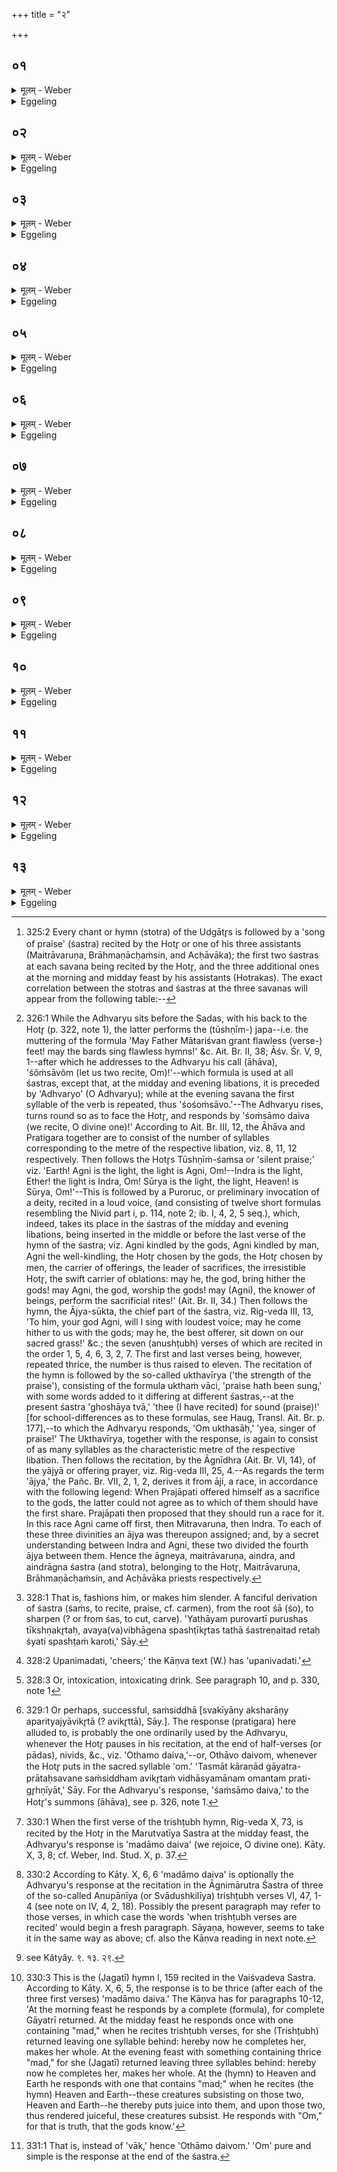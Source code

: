 +++
title = "२"

+++

##  ०१
<details><summary>मूलम् - Weber</summary>

गृणा᳘ति ह वा᳘ एतद्धो᳘ता यछ᳘ᳫं᳘सति॥  
त᳘स्मा एत᳘द्गृणते प्र᳘त्येॗवाध्वर्युरा᳘गृणाति त᳘स्मात्प्रतिगरो ना᳘म॥
</details>

<details><summary>Eggeling</summary>

1. Now truly when the Hotr̥ praises (recites the śastra [^egg_774]), he sings, and to him thus singing the

[^egg_774]: 325:2 Every chant or hymn (stotra) of the Udgātr̥s is followed by a 'song of praise' (śastra) recited by the Hotr̥ or one of his three assistants (Maitrāvaruṇa, Brāhmaṇācḥaṁsin, and Acḥāvāka); the first two śastras at each savana being recited by the Hotr̥, and the three additional ones at the morning and midday feast by his assistants (Hotrakas). The exact correlation between the stotras and śastras at the three savanas will appear from the following table:--

 Adhvaryu responds (prati-ā-gar), whence the name response (pratigara).
</details>

##  ०२
<details><summary>मूलम् - Weber</summary>

तं वै प्रा᳘ञ्चमासीनमा᳘ह्वयते॥  
स᳘र्वे वा᳘ अन्य᳘ उद्गातुः प्रा᳘ञ्च आ᳘र्त्विज्यं कुर्वन्ति त᳘थो हास्यैतत्प्रा᳘गेवा᳘र्त्विज्यं कृत᳘म् भवति॥
</details>

<details><summary>Eggeling</summary>

2. [The Hotr̥] calls upon that (Adhvaryu) seated (before him) with his face towards the east [^egg_775]. For all

[^egg_775]: 326:1 While the Adhvaryu sits before the Sadas, with his back to the Hotr̥ (p. 322, note 1), the latter performs the (tūshṇīm-) japa--i.e. the muttering of the formula 'May Father Mātariśvan grant flawless (verse-) feet! may the bards sing flawless hymns!' &c. Ait. Br. II, 38; Āśv. Śr. V, 9, 1--after which he addresses to the Adhvaryu his call (āhāva), 'śõṁsāvõm (let us two recite, Om)!'--which formula is used at all śastras, except that, at the midday and evening libations, it is preceded by 'Adhvaryo' (O Adhvaryu); while at the evening savana the first syllable of the verb is repeated, thus 'śośoṁsāvo.'--The Adhvaryu rises, turns round so as to face the Hotr̥, and responds by 'śoṁsāmo daiva (we recite, O divine one)!' According to Ait. Br. III, 12, the Āhāva and Pratigara together are to consist of the number of syllables corresponding to the metre of the respective libation, viz. 8, 11, 12 respectively. Then follows the Hotr̥s Tūshṇīṁ-śaṁsa or 'silent praise;' viz. 'Earth! Agni is the light, the light is Agni, Om!--Indra is the light, Ether! the light is Indra, Om! Sūrya is the light, the light, Heaven! is Sūrya, Om!'--This is followed by a Puroruc, or preliminary invocation of a deity, recited in a loud voice, (and consisting of twelve short formulas resembling the Nivid part i, p. 114, note 2; ib. I, 4, 2, 5 seq.), which, indeed, takes its place in the śastras of the midday and evening libations, being inserted in the middle or before the last verse of the hymn of the śastra; viz. Agni kindled by the gods, Agni kindled by man, Agni the well-kindling, the Hotr̥ chosen by the gods, the Hotr̥ chosen by men, the carrier of offerings, the leader of sacrifices, the irresistible Hotr̥, the swift carrier of oblations: may he, the god,  bring hither the gods! may Agni, the god, worship the gods! may (Agni), the knower of beings, perform the sacrificial rites!' (Ait. Br. II, 34.) Then follows the hymn, the Ājya-sūkta, the chief part of the śastra, viz. Rig-veda III, 13, 'To him, your god Agni, will I sing with loudest voice; may he come hither to us with the gods; may he, the best offerer, sit down on our sacred grass!' &c.; the seven (anushṭubh) verses of which are recited in the order 1, 5, 4, 6, 3, 2, 7. The first and last verses being, however, repeated thrice, the number is thus raised to eleven. The recitation of the hymn is followed by the so-called ukthavīrya ('the strength of the praise'), consisting of the formula ukthaṁ vāci, 'praise hath been sung,' with some words added to it differing at different śastras,--at the present śastra 'ghoshāya tvā,' 'thee (I have recited) for sound (praise)!' [for school-differences as to these formulas, see Haug, Transl. Ait. Br. p. 177],--to which the Adhvaryu responds, 'Om ukthasāḥ,' 'yea, singer of praise!' The Ukthavīrya, together with the response, is again to consist of as many syllables as the characteristic metre of the respective libation. Then follows the recitation, by the Āgnīdhra (Ait. Br. VI, 14), of the yājyā or offering prayer, viz. Rig-veda III, 25, 4.--As regards the term 'ājya,' the Pañc. Br. VII, 2, 1, 2, derives it from āji, a race, in accordance with the following legend: When Prajāpati offered himself as a sacrifice to the gods, the latter could not agree as to which of them should have the first share. Prajāpati then proposed that they should run a race for it. In this race Agni came off first, then Mitravaruna, then Indra. To each of these three divinities an ājya was thereupon assigned; and, by a secret understanding between Indra and Agni, these two divided the fourth ājya between them. Hence the āgneya, maitrāvaruṇa, aindra, and aindrāgna śastra (and stotra), belonging to the Hotr̥, Maitrāvaruṇa, Brāhmaṇācḥaṁsin, and Acḥāvāka priests respectively.

others except the Udgātr̥ perform their priestly duties while facing the east, and in this manner that priestly duty of his is performed towards the east.
</details>

##  ०३
<details><summary>मूलम् - Weber</summary>

प्रजा᳘पतिर्वा᳘ उद्गाताः᳟॥  
योषर्ग्घो᳘ता स᳘ एत᳘त्प्रजापतिरुद्गाता यो᳘षायामृचि हो᳘तरि रे᳘तः सिञ्चति य᳘त्स्तुते तद्धो᳘ता शस्त्रे᳘ण प्र᳘जनयति त᳘छ्यति य᳘थायम् पु᳘रुषः शितस्तद्य᳘देनछ्य᳘ति त᳘स्माछस्त्रं ना᳘म॥
</details>

<details><summary>Eggeling</summary>

3. Now the Udgātr̥ is Prajāpati, and the Hotr̥, (being) the R̥k (fem.), is a female. And when he chants, then the Udgātr̥, Prajāpati, implants seed in the female Hotr̥, the R̥k; this the Hotr̥ brings forth by means of the śastra (recitation), he sharpens

it even as this man is sharpened [^egg_776], and because he thereby sharpens (śo) therefore it is called sastra.

[^egg_776]: 328:1 That is, fashions him, or makes him slender. A fanciful derivation of śastra (śaṁs, to recite, praise, cf. carmen), from the root śā (śo), to sharpen (? or from śas, to cut, carve). 'Yathāyam purovartī purushas tīkshṇakr̥taḥ, avaya(va)vibhāgena spashṭīkr̥tas tathā śastreṇaitad retaḥ śyati spashṭaṁ karoti,' Sāy.
</details>

##  ०४
<details><summary>मूलम् - Weber</summary>

त᳘दुपपल्य᳘य्य प्र᳘तिगृणाति॥  
इद᳘मेॗवैतद्रे᳘तः सिक्त᳘मुपनि᳘मदत्य᳘थ यत्प᳘राङ् ति᳘ष्ठन्प्रतिगृणीयात्प᳘रागु हैॗवैतद्रे᳘तः सिक्तम् प्र᳘णश्येत्तन्न प्र᳘जायेत सम्य᳘ञ्चा उ चैॗवैत᳘द्भूॗत्वैतद्रे᳘तः सिक्तम् प्र᳘जनयतः॥
</details>

<details><summary>Eggeling</summary>

4. Having turned round (so as to face the Hotr̥, the Adhvaryu) then responds: thereby he quickens [^egg_777] that implanted seed. On the other hand, were he to respond while standing with his face turned away (from the Hotr̥), that implanted seed would assuredly perish away, and would not be brought forth; but thus facing each other (the male and female) bring forth the implanted seed.

[^egg_777]: 328:2 Upanimadati, 'cheers;' the Kāṇva text (W.) has 'upanivadati.'
</details>

##  ०५
<details><summary>मूलम् - Weber</summary>

यात᳘यामानि वै᳘ देवैश्छ᳘न्दांसि॥  
छ᳘न्दोभिर्हि᳘ देवाः᳘ स्वर्गं᳘ लोक᳘ᳫं᳘ समा᳘श्नुवत म᳘दो वै᳘ प्रतिगरो यो वा᳘ ऋचि म᳘दो यः सा᳘मन्रसो वै स तच्छ᳘न्दःस्वेॗवैतद्र᳘सं दधात्य᳘यातयामानि करोति तैर᳘यातयामैर्यज्ञं᳘ तन्वते॥
</details>

<details><summary>Eggeling</summary>

5. Now the strength of the metres was exhausted by the gods, for it was by the metres that the gods attained the world of heaven. And the response (song) is ecstasy (mada [^egg_778])--what ecstasy there is in the r̥c and that which there is in the Sāman, that is sap: this sap he now lays into the metres, and thus makes the metres of restored strength; and with them of restored strength they perform the sacrifice.

[^egg_778]: 328:3 Or, intoxication, intoxicating drink. See paragraph 10, and p. 330, note 1
</details>

##  ०६
<details><summary>मूलम् - Weber</summary>

त᳘स्माद्य᳘द्यर्धर्चशः श᳘ᳫं᳘सेत्॥  
अर्धॗर्चे ऽर्धर्चे प्र᳘तिगृणीयाद्य᳘दि पछः श᳘ᳫं᳘सेत्पदे᳘-पदे प्र᳘तिगृणीयाद्य᳘त्र वै श᳘ᳫं᳘सन्नवा᳘निति त᳘दसुररक्षसा᳘नि यज्ञ᳘मन्व᳘वचरन्ति त᳘त्प्रतिगरे᳘ण सं᳘दधाति नाष्ट्रा᳘णां र᳘क्षसाम᳘नन्ववचाराय य᳘जमानस्यो चैॗवैत᳘द्भ्रातृव्यलोकं᳘ छिनत्ति॥
</details>

<details><summary>Eggeling</summary>

6. Hence if (the Hotr̥) recites by half-verses, let (the Adhvaryu) respond at each half-verse; and if he recites by pādas (hemistichs), let him respond at each pāda. For whenever, in reciting, he (the Hotr̥) draws breath, there the Asura-Rakshas rush into the sacrifice: there he (the Adhvaryu) closes it up by means of the response, so that the evil spirits, the Rakshas, cannot rush in; and thus he destroys the world of the sacrificer's enemies.
</details>

##  ०७
<details><summary>मूलम् - Weber</summary>

च᳘तुरक्षराणि ह वा अ᳘ग्रे छ᳘न्दांस्यासुः॥  
त᳘तो ज᳘गती सो᳘मम᳘छापतत्सा त्री᳘ण्य्क्ष᳘राणि हित्वा᳘जगाम त᳘तस्त्रिष्टुप्सो᳘मम᳘छापतत्सै᳘कमक्ष᳘रᳫं हित्वा᳘जगाम त᳘तो गायत्री सो᳘मम᳘छापतॗत्सैता᳘नि चाक्ष᳘राणि ह᳘रन्त्या᳘गछत्सो᳘मं च त᳘तो ऽष्टा᳘क्षरा गायत्र्य᳘भवत्त᳘स्मादाहुरष्टा᳘क्षरा गायत्री᳘ति॥
</details>

<details><summary>Eggeling</summary>

7. Now, in the beginning the metres consisted of four syllables. Then Jagatī flew up for Soma and came back, leaving behind three syllables. Then Trishṭubh flew up for Soma and came back, leaving behind one syllable. Then Gāyatrī flew up for Soma, and she came back bringing with her those syllables as well as Soma. Thus she came to consist of eight syllables: wherefore they say, 'Gāyatrī is octosyllabic.'
</details>

##  ०८
<details><summary>मूलम् - Weber</summary>

त᳘या प्रातःसवन᳘मतन्वत॥  
त᳘स्माद्गायत्रं᳘ प्रातःसवनं त᳘यैव मा᳘ध्यन्दिनᳫं स᳘वनमतन्वत ता᳘ᳫं᳘ ह त्रिष्टु᳘बुवाचो᳘प त्वाहमा᳘यानि त्रिभि᳘रक्ष᳘रैरु᳘प मा ह्वयस्व मा᳘ मा यज्ञा᳘दन्त᳘र्गा इ᳘ति तथे᳘ति तामु᳘पाह्वयत त᳘त ए᳘कादशाक्षरा त्रिष्टु᳘बभवत्तस्मादाहुस्त्रै᳘ष्टुभम् मा᳘ध्यन्दिनᳫं स᳘वनमि᳘ति॥
</details>

<details><summary>Eggeling</summary>

8. With her they performed the morning feast of the Soma-sacrifice,--whence the morning feast pertains to Gāyatrī. With her they performed the midday feast. Trishṭubh then said to her, 'To thee will I come with three syllables: invite me, and exclude me not from the sacrifice!'--'So be it!' she said and invited her. Thus the Trishṭubh came to consist of eleven syllables, and therefore they say, 'The midday Soma feast pertains to Trishṭubh.'
</details>

##  ०९
<details><summary>मूलम् - Weber</summary>

त᳘यैव᳘ तृतीयसवन᳘मतन्वत॥  
ता᳘ᳫं᳘ ह ज᳘गत्युवाचो᳘प त्वाहमा᳘यान्ये᳘केनाक्ष᳘रेणो᳘प सा ह्वयस्व मा᳘ मा यज्ञा᳘दन्त᳘र्गा इ᳘ति तथे᳘ति तामु᳘पाह्वयत त᳘तो द्वा᳘दशाक्षरा ज᳘गत्यभवत्त᳘स्मादाहुर्जा᳘गतं तृतीयसवनमि᳘ति॥
</details>

<details><summary>Eggeling</summary>

9. With her (Gāyatrī) indeed they performed the evening feast. Jagatī then said to her, 'To thee will I come with one syllable: invite me, and exclude me not from the sacrifice!'--'So be it!' she said and invited her. Thus the Jagatī came to consist of twelve syllables; and therefore they say, 'The evening Soma feast pertains to Jagatī.'
</details>

##  १०
<details><summary>मूलम् - Weber</summary>

त᳘दाहुः॥  
गायत्रा᳘णि वै स᳘र्वाणि स᳘वनानि गायत्रीॗ ह्येॗवैत᳘दुपसृज᳘मानैदि᳘ति त᳘स्मात्स᳘ᳫं᳘सिद्धम् प्रातःसवने प्र᳘तिगृणीयात्स᳘ᳫं᳘सिद्धा हि᳘ गायत्र्या᳘गछत्सकृ᳘न्मद्वन्मा᳘ध्यन्दिने स᳘वन ए᳘कᳫं हिॗ साक्ष᳘रᳫं हिॗत्वागछत्ते᳘नैॗवैनामेतत्स᳘मर्धयति कृत्स्नां᳘ करोति॥
</details>

<details><summary>Eggeling</summary>

10. As to this they say, 'Surely all the Soma feasts pertain to Gāyatrī, since Gāyatrī alone went on increasing.' At the morning feast he should therefore respond with a complete (formula), for complete [^egg_779] Gāyatrī returned. At the midday feast

[^egg_779]: 329:1 Or perhaps, successful, saṁsiddhā [svakīyāny aksharāṇy aparityajyāvikr̥tā (? avikr̥ttā), Sāy.]. The response (pratigara) here alluded to, is probably the one ordinarily used by the Adhvaryu, whenever the Hotr̥ pauses in his recitation, at the end of half-verses  (or pādas), nivids, &c., viz. 'Othamo daiva,'--or, Othāvo daivom, whenever the Hotr̥ puts in the sacred syllable 'om.' 'Tasmāt kāraṇād gāyatra-prātaḥsavane saṁsiddham avikr̥taṁ vidhāsyamānam omantam prati-gr̥hṇīyāt,' Sāy. For the Adhvaryu's response, 'śaṁsāmo daiva,' to the Hotr̥'s summons (āhāva), see p. 326, note 1.

 (he responds with a formula) containing once (the verb) 'to rejoice (mad) [^egg_780],' for she (Trishṭubh) came back, leaving one syllable behind; and with that same (formula) he then completes her, makes her whole,

[^egg_780]: 330:1 When the first verse of the trishṭubh hymn, Rig-veda X, 73, is recited by the Hotr̥ in the Marutvatīya Sastra at the midday feast, the Adhvaryu's response is 'madāmo daiva' (we rejoice, O divine one). Kāty. X, 3, 8; cf. Weber, Ind. Stud. X, p. 37.
</details>

##  ११
<details><summary>मूलम् - Weber</summary>

य᳘त्र त्रिष्टु᳘भः शस्य᳘न्ते॥  
त्रि᳘मद्वत्तृतीयसवने त्री᳘णि हिॗ साक्ष᳘राणि हित्वा᳘गछत्तै᳘रेॗवैनामेतत्स᳘मर्धयति कृत्स्नां᳘ करोति॥
</details>

<details><summary>Eggeling</summary>

11. When trishṭubh verses were recited. At the evening Soma feast (the Adhvaryu responds with a formula) containing thrice (the verb) 'to rejoice [^egg_781],' for she (Jagatī) came back leaving three syllables behind; and with these (formulas) he then completes her, makes her whole,--

[^egg_781]: 330:2 According to Kāty. X, 6, 6 'madāmo daiva' is optionally the Adhvaryu's response at the recitation in the Āgnimārutra Śastra of three of the so-called Anupānīya (or Svādushkilīya) trishṭubh verses VI, 47, 1-4 (see note on IV, 4, 2, 18). Possibly the present paragraph may refer to those verses, in which case the words 'when trishṭubh verses are recited' would begin a fresh paragraph. Sāyaṇa, however, seems to take it in the same way as above; cf. also the Kāṇva reading in next note.
</details>

##  १२
<details><summary>मूलम् - Weber</summary>

य᳘त्र द्यावापृथिव्यं᳘ शस्य᳘ते॥  
इमे᳘ ह वै द्या᳘वापृथिवी᳘ इमाः᳘ प्रजा उ᳘पजीवन्ति त᳘दन᳘योरेॗवैतद्द्या᳘वापृथिव्यो र᳘सं दधाति ते र᳘सवत्या उपजीवनी᳘ये इमाः᳘ प्रजा उ᳘पजीवन्ति स वा ओमि᳘त्येव प्र᳘तिगृणीयात्तद्धि᳘ सत्यं त᳘द्देवा᳘ विदुः [^wbr_1] ॥  

[^wbr_1]: see Kâtyây. ९. १३. २९.
</details>

<details><summary>Eggeling</summary>

12. When (the hymn) to Heaven and Earth is recited [^egg_782]. Now these creatures subsist on those two,

[^egg_782]: 330:3 This is the (Jagatī) hymn I, 159 recited in the Vaiśvadeva Sastra. According to Kāty. X, 6, 5, the response is to be thrice (after each of the three first verses) 'madāmo daiva.' The Kāṇva has for paragraphs 10-12, 'At the morning feast he responds by a complete (formula), for complete Gāyatrī returned. At the midday feast he responds once with one containing "mad," when he  recites trishṭubh verses, for she (Trishṭubh) returned leaving one syllable behind: hereby now he completes her, makes her whole. At the evening feast with something containing thrice "mad," for she (Jagatī) returned leaving three syllables behind: hereby now he completes her, makes her whole. At the (hymn) to Heaven and Earth he responds with one that contains "mad;" when he recites (the hymn) Heaven and Earth--these creatures subsisting on those two, Heaven and Earth--he thereby puts juice into them, and upon those two, thus rendered juiceful, these creatures subsist. He responds with "Om," for that is truth, that the gods know.'

the heaven and the earth--he thereby imbues those two, heaven and earth, with vigour; and upon those two, thus vigorous and affording the means of subsistence, these creatures subsist. Let him respond with 'Om!' only, for that is truth, that the gods know.
</details>

##  १३
<details><summary>मूलम् - Weber</summary>

तद्धै᳘के॥  
ओ᳘थामो᳘दैव वागि᳘ति प्र᳘तिगृणन्ति वा᳘क्प्रतिगर᳘ एतद्वा᳘चमु᳘पाप्नुम इ᳘ति व᳘दन्तस्त᳘दु त᳘था न᳘ कुर्याद्य᳘था वै क᳘था च प्रतिगृणात्यु᳘पाप्तैॗवास्य वा᳘ग्भवति वाचा हि᳘ प्रतिगृणा᳘ति त᳘स्मादोमि᳘त्येव प्र᳘तिगृणीयात्तद्धि᳘ सत्यं त᳘द्देवा᳘ विदुः॥
</details>
<details><summary>Eggeling</summary>

13. Now some respond with 'Othāmo daiva vāk,' saying, 'The response is speech (vāk): thus we obtain speech.' But let him not do this; for surely, in whichsoever way he may respond, speech is obtained by him, since he responds by speech. Let him therefore respond with 'Om [^egg_783]!' only, for that is truth, that the gods know.

[^egg_783]: 331:1 That is, instead of 'vāk,' hence 'Othāmo daivom.' 'Om' pure and simple is the response at the end of the śastra.
</details>

